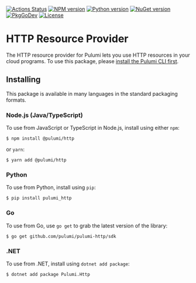 [![Actions Status](https://github.com/pulumi/pulumi-http/workflows/master/badge.svg)](https://github.com/pulumi/pulumi-http/actions)
[![NPM version](https://img.shields.io/npm/v/@pulumi/http)](https://www.npmjs.com/package/@pulumi/http)
[![Python version](https://img.shields.io/pypi/v/pulumi_http)](https://pypi.org/project/pulumi_http)
[![NuGet version](https://img.shields.io/nuget/v/Pulumi.Http)](https://www.nuget.org/packages/Pulumi.Http)
[![PkgGoDev](https://pkg.go.dev/badge/github.com/pulumi/pulumi-http/sdk/go)](https://pkg.go.dev/github.com/pulumi/pulumi-http/sdk/go)
[![License](https://img.shields.io/github/license/pulumi/pulumi-http)](https://github.com/pulumi/pulumi-http/blob/master/LICENSE)

# HTTP Resource Provider

The HTTP resource provider for Pulumi lets you use HTTP resources in your cloud programs.
To use this package, please [install the Pulumi CLI first](https://www.pulumi.com/docs/install/).

## Installing

This package is available in many languages in the standard packaging formats.

### Node.js (Java/TypeScript)

To use from JavaScript or TypeScript in Node.js, install using either `npm`:

    $ npm install @pulumi/http

or `yarn`:

    $ yarn add @pulumi/http

### Python

To use from Python, install using `pip`:

    $ pip install pulumi_http

### Go

To use from Go, use `go get` to grab the latest version of the library:

    $ go get github.com/pulumi/pulumi-http/sdk

### .NET

To use from .NET, install using `dotnet add package`:

    $ dotnet add package Pulumi.Http

<!-- If your provider has configuration, remove this comment and the comment tags below, updating the documentation. -->
<!--

## Configuration

The following Pulumi configuration can be used:

- `http:token` - (Required) The API token to use with HTTP. When not set, the provider will use the `HTTP_TOKEN` environment variable.

-->

<!-- If your provider has reference material available elsewhere, remove this comment and the comment tags below, updating the documentation. -->
<!--

## Reference

For further information, please visit [HTTP reference documentation](https://example.com/http).

-->
